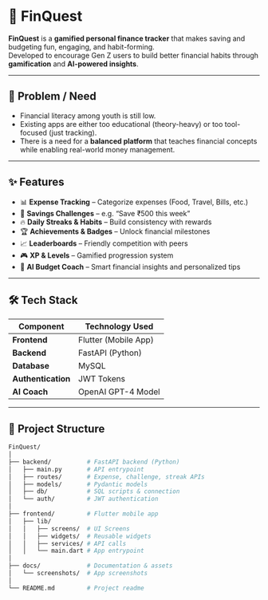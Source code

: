 # 💸 FinQuest  

**FinQuest** is a **gamified personal finance tracker** that makes saving and budgeting fun, engaging, and habit-forming.  
Developed to encourage Gen Z users to build better financial habits through **gamification** and **AI-powered insights**.  

---

## 🚀 Problem / Need  
- Financial literacy among youth is still low.  
- Existing apps are either too educational (theory-heavy) or too tool-focused (just tracking).  
- There is a need for a **balanced platform** that teaches financial concepts while enabling real-world money management.  

---

## ✨ Features  
- 📊 **Expense Tracking** – Categorize expenses (Food, Travel, Bills, etc.)  
- 💸 **Savings Challenges** – e.g. “Save ₹500 this week”  
- 🔥 **Daily Streaks & Habits** – Build consistency with rewards  
- 🏆 **Achievements & Badges** – Unlock financial milestones  
- 📈 **Leaderboards** – Friendly competition with peers  
- 🎮 **XP & Levels** – Gamified progression system  
- 🤖 **AI Budget Coach** – Smart financial insights and personalized tips  

---

## 🛠️ Tech Stack  

| Component       | Technology Used |
|-----------------|-----------------|
| **Frontend**    | Flutter (Mobile App) |
| **Backend**     | FastAPI (Python) |
| **Database**    | MySQL |
| **Authentication** | JWT Tokens |
| **AI Coach**    | OpenAI GPT-4 Model |

---

## 📂 Project Structure  

```bash
FinQuest/
│
├── backend/          # FastAPI backend (Python)
│   ├── main.py       # API entrypoint
│   ├── routes/       # Expense, challenge, streak APIs
│   ├── models/       # Pydantic models
│   ├── db/           # SQL scripts & connection
│   └── auth/         # JWT authentication
│
├── frontend/         # Flutter mobile app
│   ├── lib/          
│   │   ├── screens/  # UI Screens
│   │   ├── widgets/  # Reusable widgets
│   │   ├── services/ # API calls
│   │   └── main.dart # App entrypoint
│
├── docs/             # Documentation & assets
│   └── screenshots/  # App screenshots
│
└── README.md         # Project readme
